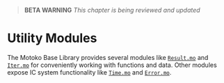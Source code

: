 > **BETA WARNING** _This chapter is being reviewed and updated_

# Utility Modules

The Motoko Base Library provides several modules like [`Result.mo`](/base-library/utils/result.html) and [`Iter.mo`](/base-library/utils/iter.html) for conveniently working with functions and data. Other modules expose IC system functionality like [`Time.mo`](/base-library/utils/time.html) and [`Error.mo`](/base-library/utils/error.html).
